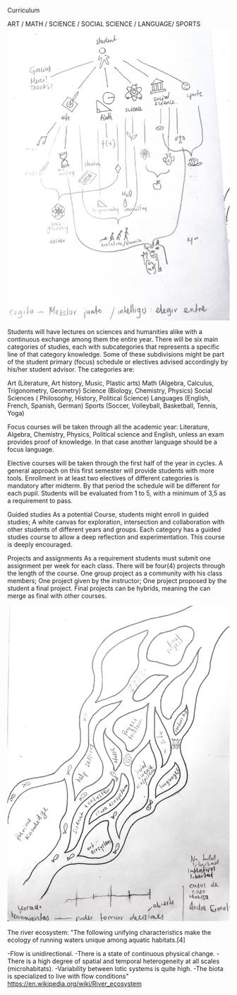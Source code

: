  Curriculum

ART / MATH / SCIENCE / SOCIAL SCIENCE / LANGUAGE/ SPORTS
![](img/nathiercurriculum.jpg)



Students will have lectures on sciences and humanities alike with a 
continuous exchange among them the entire year. There will be six 
main categories of studies, each with subcategories that represents 
a specific line of that category knowledge. Some of these 
subdivisions might be part of the student primary (focus) schedule 
or electives advised accordingly by his/her student advisor. 
The categories are:

Art (Literature, Art history, Music, Plastic arts)
Math (Algebra, Calculus, Trigonometry, Geometry)
Science (Biology, Chemistry, Physics)
Social Sciences ( Philosophy, History, Political Science)
Languages (English, French, Spanish, German)
Sports (Soccer, Volleyball, Basketball, Tennis, Yoga)

Focus courses  will be taken through all the academic year: Literature,
Algebra, Chemistry, Physics, Political science and English, unless an
exam provides proof of knowledge. In that case another language should
be a focus language. 


Elective courses  will be taken through the first half of the year in 
cycles. A general approach on this first semester will provide students 
with more tools.  Enrollment in at least two electives of different 
categories is mandatory after midterm. By that period the schedule will
be different for each pupil. Students will be evaluated from 1 to 5, 
with a minimum of 3,5 as a requirement to pass.


Guided studies
As a potential Course, students might enroll in guided studies; A white
canvas for exploration, intersection and collaboration with other 
students of different years and groups. Each category has a guided 
studies course to allow a deep reflection and experimentation. This 
course is deeply encouraged.


Projects and assignments
As a requirement students must submit one assignment per week for each 
class. There will be four(4) projects through the length of the course. 
One group project as a community with his class members; One project 
given by the instructor; One project proposed by the student a final
project. Final projects can be hybrids, meaning the can merge as final
with other 
courses.

![](img/riverecosytem.JPG)



The river ecosystem: "The following unifying characteristics make the
ecology of running waters unique among aquatic habitats.[4]

-Flow is unidirectional.
-There is a state of continuous physical change.
-There is a high degree of spatial and temporal heterogeneity at all 
scales (microhabitats).
-Variability between lotic systems is quite high.
-The biota is specialized to live with flow conditions"
https://en.wikipedia.org/wiki/River_ecosystem
